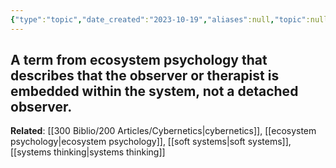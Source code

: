 ```yaml
---
{"type":"topic","date_created":"2023-10-19","aliases":null,"topic":null,"summary":null,"url":null,"layout":null,"banner":null,"dg-publish":true,"tags":["seedling"],"permalink":"/200-topics/second-order-cybernetics/","dgPassFrontmatter":true,"created":"2023-10-19T11:04:40.000-05:00","updated":"2023-10-19T11:04:40.000-05:00"}
---
```


A term from ecosystem psychology that describes that the observer or therapist is embedded within the system, not a detached observer. 
---
**Related**: [[300 Biblio/200 Articles/Cybernetics\|cybernetics]], [[ecosystem psychology\|ecosystem psychology]], [[soft systems\|soft systems]], [[systems thinking\|systems thinking]]